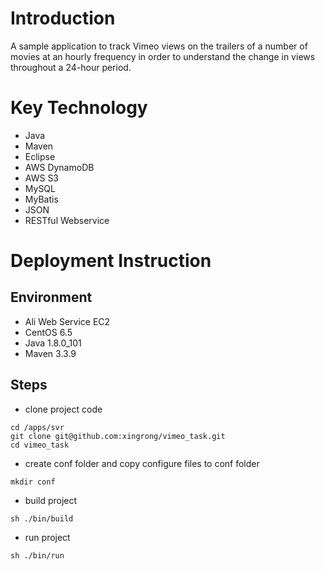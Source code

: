 # Introduction #

A sample application to track Vimeo views on the trailers of a number of movies at an hourly
frequency in order to understand the change in views throughout a 24-hour period.

# Key Technology #
* Java
* Maven
* Eclipse
* AWS DynamoDB
* AWS S3
* MySQL
* MyBatis
* JSON
* RESTful Webservice

# Deployment Instruction #
## Environment ##
* Ali Web Service EC2
* CentOS 6.5
* Java 1.8.0_101
* Maven 3.3.9
## Steps ##
* clone project code
```
cd /apps/svr
git clone git@github.com:xingrong/vimeo_task.git
cd vimeo_task
```
* create conf folder and copy configure files to conf folder
```
mkdir conf
```
* build project
```
sh ./bin/build
```
* run project
```
sh ./bin/run
```